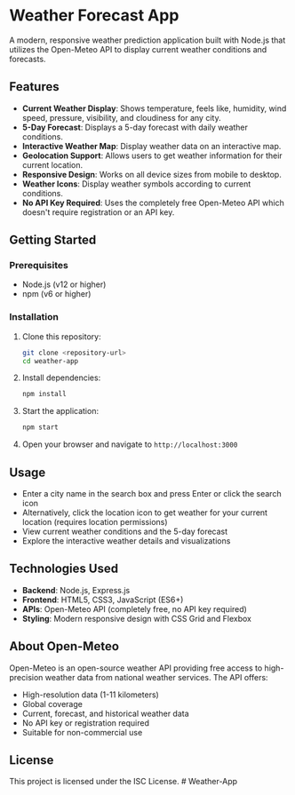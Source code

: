 # Weather Forecast App

A modern, responsive weather prediction application built with Node.js that utilizes the Open-Meteo API to display current weather conditions and forecasts.

## Features

- **Current Weather Display**: Shows temperature, feels like, humidity, wind speed, pressure, visibility, and cloudiness for any city.
- **5-Day Forecast**: Displays a 5-day forecast with daily weather conditions.
- **Interactive Weather Map**: Display weather data on an interactive map.
- **Geolocation Support**: Allows users to get weather information for their current location.
- **Responsive Design**: Works on all device sizes from mobile to desktop.
- **Weather Icons**: Display weather symbols according to current conditions.
- **No API Key Required**: Uses the completely free Open-Meteo API which doesn't require registration or an API key.

## Getting Started

### Prerequisites

- Node.js (v12 or higher)
- npm (v6 or higher)

### Installation

1. Clone this repository:
   ```bash
   git clone <repository-url>
   cd weather-app
   ```

2. Install dependencies:
   ```bash
   npm install
   ```

3. Start the application:
   ```bash
   npm start
   ```

4. Open your browser and navigate to `http://localhost:3000`

## Usage

- Enter a city name in the search box and press Enter or click the search icon
- Alternatively, click the location icon to get weather for your current location (requires location permissions)
- View current weather conditions and the 5-day forecast
- Explore the interactive weather details and visualizations

## Technologies Used

- **Backend**: Node.js, Express.js
- **Frontend**: HTML5, CSS3, JavaScript (ES6+)
- **APIs**: Open-Meteo API (completely free, no API key required)
- **Styling**: Modern responsive design with CSS Grid and Flexbox

## About Open-Meteo

Open-Meteo is an open-source weather API providing free access to high-precision weather data from national weather services. The API offers:

- High-resolution data (1-11 kilometers)
- Global coverage
- Current, forecast, and historical weather data
- No API key or registration required
- Suitable for non-commercial use

## License

This project is licensed under the ISC License. # Weather-App
